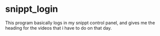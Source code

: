 # snippt_login
This program basically logs in my snippt control panel, and gives me the heading for the videos that i have to do on that day. 


